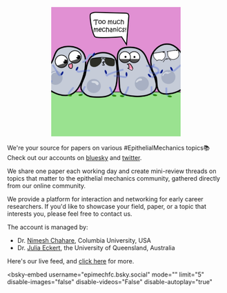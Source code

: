 
 <!-- Google tag (gtag.js) -->
<script async src="https://www.googletagmanager.com/gtag/js?id=G-G1Y22TBWNZ"></script>
<script>
  window.dataLayer = window.dataLayer || [];
  function gtag(){dataLayer.push(arguments);}
  gtag('js', new Date());

  gtag('config', 'G-G1Y22TBWNZ');
</script>

<div style="text-align: center;">
    <img src="epimechfc.jpg" alt="Description" height="300">
</div>

We're your source for papers on various #EpithelialMechanics topics📚
Check out our accounts on [bluesky](https://bsky.app/profile/epimechfc.bsky.social) and [twitter](https://x.com/EpiMechFC).

We share one paper each working day and create mini-review threads on topics that matter to the epithelial mechanics community, gathered directly from our online community.

We provide a platform for interaction and networking for early career researchers. If you'd like to showcase your field, paper, or a topic that interests you, please feel free to contact us.

The account is managed by:
- Dr. [Nimesh Chahare](https://bsky.app/profile/onenimesa.bsky.social), Columbia University, USA
- Dr. [Julia Eckert](https://bsky.app/profile/juliaeckert.bsky.social), the University of Queensland, Australia

Here's our live feed, and [click here](https://bsky.app/profile/epimechfc.bsky.social) for more.

<script type="module" src="https://cdn.jsdelivr.net/npm/bsky-embed/dist/bsky-embed.es.js" async></script>
 <bsky-embed
   username="epimechfc.bsky.social"
   mode=""
   limit="5"
   disable-images="false"
   disable-videos="False"
   disable-autoplay="true"
 >
 </bsky-embed>
